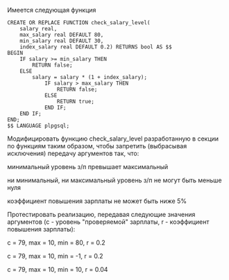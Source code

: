 Имеется следующая функция

```
CREATE OR REPLACE FUNCTION check_salary_level(
	salary real,
	max_salary real DEFAULT 80,
	min_salary real DEFAULT 30,
	index_salary real DEFAULT 0.2) RETURNS bool AS $$
BEGIN	
	IF salary >= min_salary THEN
		RETURN false;
	ELSE 
		salary = salary * (1 + index_salary);
			IF salary > max_salary THEN
				RETURN false;
			ELSE
				RETURN true;
			END IF;
	END IF;	
END;
$$ LANGUAGE plpgsql;
```
Модифицировать функцию check_salary_level разработанную в секции по функциям таким образом, чтобы запретить (выбрасывая исключения) передачу аргументов так, что:

  минимальный уровень з/п превышает максимальный

  ни минимальный, ни максимальный уровень з/п не могут быть меньше нуля

  коэффициент повышения зарплаты не может быть ниже 5%

Протестировать реализацию, передавая следующие значения аргументов
(с - уровень "проверяемой" зарплаты, r - коэффициент повышения зарплаты):

c = 79, max = 10, min = 80, r = 0.2

c = 79, max = 10, min = -1, r = 0.2

c = 79, max = 10, min = 10, r = 0.04
